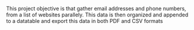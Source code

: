 This project objective is that gather email addresses and phone numbers, from a list of websites parallely. This 
data is then organized and appended to a datatable and export this data in both PDF and CSV formats
